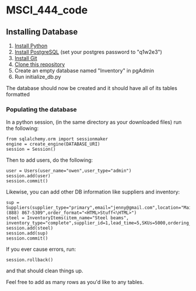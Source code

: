 # MSCI_444_code


## Installing Database

1. [Install Python](https://medium.com/bb-tutorials-and-thoughts/how-to-install-and-getting-started-with-python-acf369e4cf80)
2. [Install PostgreSQL](https://www.postgresql.org/download/) (set your postgres password to "q1w2e3")
3. [Install Git](https://gitforwindows.org/)
4. [Clone this repository](https://help.github.com/en/github/creating-cloning-and-archiving-repositories/cloning-a-repository)
5. Create an empty database named "Inventory" in pgAdmin
6. Run initialize_db.py

The database should now be created and it should have all of its tables formatted

### Populating the database

In a python session, (in the same directory as your downloaded files) run the following:

```
from sqlalchemy.orm import sessionmaker
engine = create_engine(DATABASE_URI)
session = Session()
```

Then to add users, do the following:
```
user = Users(user_name="owen",user_type="admin")
session.add(user)
session.commit()
```

Likewise, you can add other DB information like suppliers and inventory:
```
sup = Suppliers(supplier_type="primary",email="jenny@gmail.com",location="Main",phone_number="(888) 867-5309",order_format="<HTML>Stuff<\HTML>")
steel = InventoryItems(item_name="Steel beams", inventory_type="complete",supplier_id=1,lead_time=5,SKUs=5000,ordering_cost=50,holding_cost=10,variable_cost=5,demand=100)
session.add(steel)
session.add(sup)
session.commit()
```

If you ever cause errors, run:
```
session.rollback()
```
and that should clean things up.

Feel free to add as many rows as you'd like to any tables.
